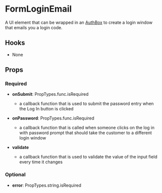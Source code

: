 # FormLoginEmail

A UI element that can be wrapped in an [AuthBox](https://github.com/pay-theory/pay-theory-ui/tree/master/src/common/auth/AuthBox) to create a login window that emails you a login code.

## Hooks

-   None

## Props

### Required

-   **onSubmit**: PropTypes.func.isRequired

    -   a callback function that is used to submit the password entry when the Log In button is clicked

-   **onPassword**: PropTypes.func.isRequired

    -   a callback function that is called when someone clicks on the log in with password prompt that should take the customer to a different login window

-   **validate**

    -   a callback function that is used to validate the value of the input field every time it changes

### Optional

-   **error**: PropTypes.string.isRequired
